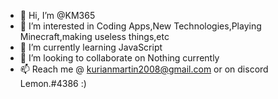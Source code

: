 - 👋 Hi, I’m @KM365
- 👀 I’m interested in Coding Apps,New Technologies,Playing Minecraft,making useless things,etc
- 🌱 I’m currently learning JavaScript
- 💞️ I’m looking to collaborate on Nothing currently
- 📫 Reach me @ kurianmartin2008@gmail.com or on discord Lemon.#4386 :)


